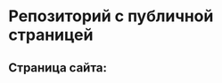 # Репозиторий с публичной страницей
## Страница сайта:
<!-- Здесь будет ссылка на публичную страницу --> 